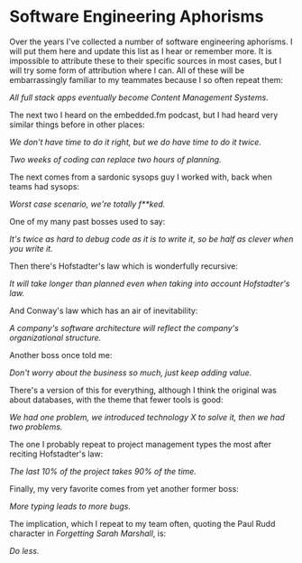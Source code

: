 # Software Engineering Aphorisms

Over the years I've collected a number of software engineering aphorisms. I will put them here and update this list as I hear or remember more. It is impossible to attribute these to their specific sources in most cases, but I will try some form of attribution where I can.
All of these will be embarrassingly familiar to my teammates because I so often repeat them:

_All full stack apps eventually become Content Management Systems._

The next two I heard on the embedded.fm podcast, but I had heard very similar things before in other places:

_We don't have time to do it right, but we do have time to do it twice._

_Two weeks of coding can replace two hours of planning._

The next comes from a sardonic sysops guy I worked with, back when teams had sysops:

_Worst case scenario, we're totally f**ked._

One of my many past bosses used to say:

_It's twice as hard to debug code as it is to write it, so be half as clever when you write it._

Then there's Hofstadter's law which is wonderfully recursive:

_It will take longer than planned even when taking into account Hofstadter's law._

And Conway's law which has an air of inevitability:

_A company's software architecture will reflect the company's organizational structure._

Another boss once told me:

_Don't worry about the business so much, just keep adding value._

There's a version of this for everything, although I think the original was about databases, with the theme that fewer tools is good:

_We had one problem, we introduced technology X to solve it, then we had two problems._

The one I probably repeat to project management types the most after reciting Hofstadter's law:

_The last 10% of the project takes 90% of the time._

Finally, my very favorite comes from yet another former boss:

_More typing leads to more bugs._

The implication, which I repeat to my team often, quoting the Paul Rudd character in _Forgetting Sarah Marshall_, is:

_Do less._
